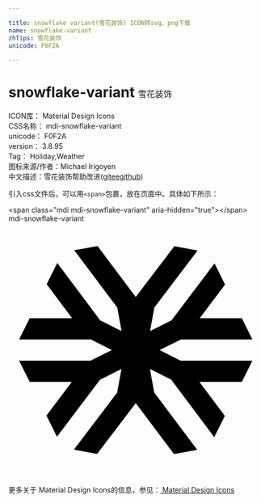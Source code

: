 ```yaml
---

title: snowflake variant(雪花装饰) ICON转svg、png下载
name: snowflake-variant
zhTips: 雪花装饰
unicode: F0F2A

---
```


# snowflake-variant  <small style="font-size: 60%;font-weight: 100">雪花装饰</small>


<div class="detail-page">
<p>
<span>
ICON库：
<span class="badge-secondary badge">Material Design Icons</span> 
</span>
<br/>
<span>
CSS名称：
<span class="badge-secondary badge">mdi-snowflake-variant</span> 
</span>
<br/>
<span>
unicode：
<span class="badge-secondary badge">F0F2A</span> 
</span>
<br/>
<span>
version：
<span class="badge-secondary badge">3.8.95</span> 
</span>
<br/>
<span>Tag：
<span class="badge-light badge">Holiday,Weather</span>
</span>
<br/>
<span>图标来源/作者：<span class="badge-light badge">Michael Irigoyen</span></span> 
<br/>
<span class="zh-detail">中文描述：<span class="badge-primary badge">雪花装饰</span><span class="help-link"><span>帮助改进</span>(<a href="https://gitee.com/liuwave/icon-helper/edit/master/json/material/snowflake-variant.json" target="_blank" rel="noopener noreferrer">gitee</a><a href="https://github.com/liuwave/icon-helper/edit/master/json/material/snowflake-variant.json" target="_blank" rel="noopener noreferrer">github</a></span>)</span><br/>
</p>
</div>
<div class="alert alert-dark">
  <i class="mdi mdi-snowflake-variant mdi-48px"></i>
  <i class="mdi mdi-snowflake-variant mdi-36px"></i>
  <i class="mdi mdi-snowflake-variant mdi-24px"></i>
  <i class="mdi mdi-snowflake-variant mdi-18px"></i>
</div>
<div>
  <p>引入css文件后，可以用<code>&lt;span&gt;</code>包裹，放在页面中。具体如下所示：    
  </p>
  <div class="alert alert-primary" style="font-size: 14px">
    &lt;span class="mdi mdi-snowflake-variant" aria-hidden="true"&gt;&lt;/span&gt;
    <copy-btn content='<span class="mdi mdi-snowflake-variant" aria-hidden="true"></span>'></copy-btn>
  </div>
  <div class="alert alert-secondary">
    <i class="mdi mdi-snowflake-variant"
    style="font-size: 24px"
    aria-hidden="true"></i> mdi-snowflake-variant
    <copy-btn content="mdi-snowflake-variant" btn-title="复制图标名称"></copy-btn>
  </div>
</div>
<div id="svg" class="svg-wrap">
<svg xmlns="http://www.w3.org/2000/svg" viewBox="0 0 24 24"><path d="M14.25,12L16.27,11H23L22,9H18.03L20.42,5.83L19.43,3.83L15.37,9.2L13.35,10.21L13.75,8L17.83,2.62L15.64,2.22L12,7L8.4,2.2L6.2,2.6L10.26,8L10.66,10.21L8.82,9.29L8.66,9.21L4.6,3.8L3.6,5.8L6,9H2L1,11H7.77L9.75,12L7.73,13H1L2,15H5.97L3.58,18.17L4.57,20.17L8.63,14.8L10.65,13.79L10.25,16L6.17,21.38L8.36,21.79L12,17L15.6,21.8L17.8,21.4L13.74,16L13.34,13.79L15.34,14.79L19.4,20.2L20.4,18.2L18,15H22L23,13H16.23" /></svg>
</div>
<detail full-name='mdi-snowflake-variant'></detail>
    
<div><p>更多关于 Material Design Icons的信息，参见：<a target="_blank" href="https://iconhelper.cn/material.html"> Material Design Icons</a>
</p></div>
